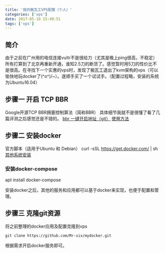 ```yaml
---
title: '我的搬瓦工VPS配置（个人）'
categories: ['vps']
date: 2017-05-10 15:49:51
tags: ['vps']
---
```

## 简介
由于之前在广州用的电信连接vultr不是很给力（尤其是晚上ping很高，不稳定）所有打算到了北京再重新开通，谁知2.5刀的断货了。感觉暂时用5刀的性价比不是很高。在寻找下一个实惠的vps时，发现了搬瓦工退出了kvm架构的vps（可以愉快地玩docker了\(^o^)/~）。遂顺手买了一个试试手。（配置过程略，安装的系统为Ubuntu16.04）
## 步骤一 开启 TCP BBR
Google开源TCP BBR拥塞控制算法（简称BBR）
具体细节我就不是很懂了看了几篇评测之后感觉还是不错的。
[bbr 一键开启地址（git）](https://github.com/teddysun/across/)
[使用方法](https://teddysun.com/489.html)
## 步骤二 安装docker
官方脚本（适用于Ubuntu 和 Debian）
        curl -sSL https://get.docker.com/ | sh
[其他系统安装](https://yeasy.gitbooks.io/docker_practice/content/install/)
### 安装docker-compose 
apt install docker-compose

安装docker之后，其他的服务和应用都可以基于docker来实现，也便于配置和管理。
## 步骤三 克隆git资源
将之前整理的docker应用及配置克隆到vps
```
git clone https://github.com/Mr-six/mydocker.git
```
根据需求开启docker服务即可。

